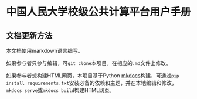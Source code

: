 # 中国人民大学校级公共计算平台用户手册

## 文档更新方法

本文档使用markdown语言编写。

如果参与者只参与编辑，可`git clone`本项目，在相应的`.md`文件上修改。

如果参与者想构建HTML网页，本项目基于Python [mkdocs](https://www.mkdocs.org/)构建，可通过`pip install requirements.txt`安装必备的依赖和主题，并在本地编辑和修改，`mkdocs serve`或`mkdocs build`构建HTML网页。

